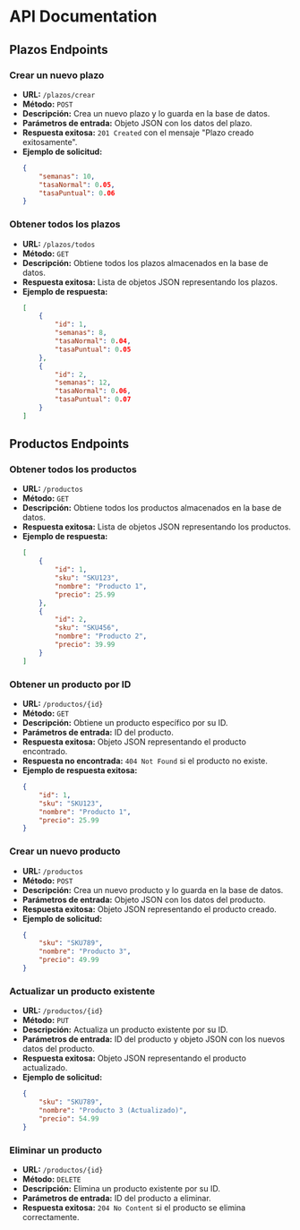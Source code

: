 # API Documentation

## Plazos Endpoints

### Crear un nuevo plazo

- **URL:** `/plazos/crear`
- **Método:** `POST`
- **Descripción:** Crea un nuevo plazo y lo guarda en la base de datos.
- **Parámetros de entrada:** Objeto JSON con los datos del plazo.
- **Respuesta exitosa:** `201 Created` con el mensaje "Plazo creado exitosamente".
- **Ejemplo de solicitud:**
    ```json
    {
        "semanas": 10,
        "tasaNormal": 0.05,
        "tasaPuntual": 0.06
    }
    ```

### Obtener todos los plazos

- **URL:** `/plazos/todos`
- **Método:** `GET`
- **Descripción:** Obtiene todos los plazos almacenados en la base de datos.
- **Respuesta exitosa:** Lista de objetos JSON representando los plazos.
- **Ejemplo de respuesta:**
    ```json
    [
        {
            "id": 1,
            "semanas": 8,
            "tasaNormal": 0.04,
            "tasaPuntual": 0.05
        },
        {
            "id": 2,
            "semanas": 12,
            "tasaNormal": 0.06,
            "tasaPuntual": 0.07
        }
    ]
    ```

## Productos Endpoints

### Obtener todos los productos

- **URL:** `/productos`
- **Método:** `GET`
- **Descripción:** Obtiene todos los productos almacenados en la base de datos.
- **Respuesta exitosa:** Lista de objetos JSON representando los productos.
- **Ejemplo de respuesta:**
    ```json
    [
        {
            "id": 1,
            "sku": "SKU123",
            "nombre": "Producto 1",
            "precio": 25.99
        },
        {
            "id": 2,
            "sku": "SKU456",
            "nombre": "Producto 2",
            "precio": 39.99
        }
    ]
    ```

### Obtener un producto por ID

- **URL:** `/productos/{id}`
- **Método:** `GET`
- **Descripción:** Obtiene un producto específico por su ID.
- **Parámetros de entrada:** ID del producto.
- **Respuesta exitosa:** Objeto JSON representando el producto encontrado.
- **Respuesta no encontrada:** `404 Not Found` si el producto no existe.
- **Ejemplo de respuesta exitosa:**
    ```json
    {
        "id": 1,
        "sku": "SKU123",
        "nombre": "Producto 1",
        "precio": 25.99
    }
    ```

### Crear un nuevo producto

- **URL:** `/productos`
- **Método:** `POST`
- **Descripción:** Crea un nuevo producto y lo guarda en la base de datos.
- **Parámetros de entrada:** Objeto JSON con los datos del producto.
- **Respuesta exitosa:** Objeto JSON representando el producto creado.
- **Ejemplo de solicitud:**
    ```json
    {
        "sku": "SKU789",
        "nombre": "Producto 3",
        "precio": 49.99
    }
    ```

### Actualizar un producto existente

- **URL:** `/productos/{id}`
- **Método:** `PUT`
- **Descripción:** Actualiza un producto existente por su ID.
- **Parámetros de entrada:** ID del producto y objeto JSON con los nuevos datos del producto.
- **Respuesta exitosa:** Objeto JSON representando el producto actualizado.
- **Ejemplo de solicitud:**
    ```json
    {
        "sku": "SKU789",
        "nombre": "Producto 3 (Actualizado)",
        "precio": 54.99
    }
    ```

### Eliminar un producto

- **URL:** `/productos/{id}`
- **Método:** `DELETE`
- **Descripción:** Elimina un producto existente por su ID.
- **Parámetros de entrada:** ID del producto a eliminar.
- **Respuesta exitosa:** `204 No Content` si el producto se elimina correctamente.
